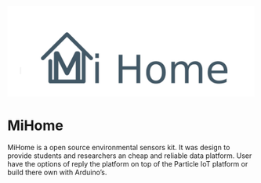 <p align="center">
<img src="resources/mihomeicon.png">
</p>

# MiHome
MiHome is a open source environmental sensors kit. It was design to provide students and researchers an cheap and reliable data platform. User have the options of reply the platform on top of the Particle IoT platform or build there own with Arduino’s.
